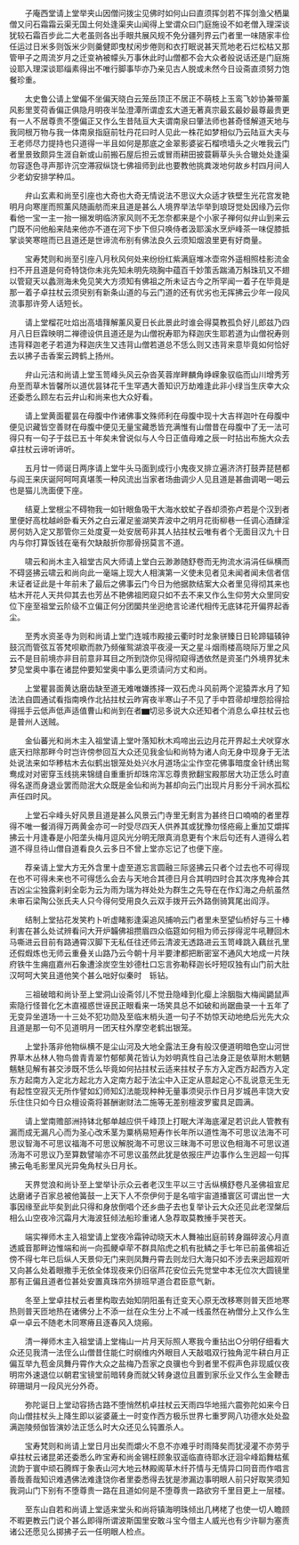 <!-- { "loadSidebar": true } -->
　　子庵西堂请上堂举夹山因僧问拨尘见佛时如何山曰直须挥剑若不挥剑渔父栖巢僧又问石霜霜云渠无国土何处逢渠夹山闻得上堂谓众曰门庭施设不如老僧入理深谈犹较石霜百步此二大老虽则各出手眼共展风规不免分疆列界云门者里一味随家丰俭任运过日米多则饭米少则羹健即曳杖闲步倦则和衣打眠说甚天荒地老石烂松枯又那管甲子之周流岁月之迁变衲被幪头万事休此时山僧都不会大众者般说话还是门庭施设耶入理深谈耶缁素得出不唯行脚事毕亦乃亲见古人脱或未然今日设斋直须努力饱餐珍重。

　　太史鲁公请上堂偏不坐偏天晓白云笼岳顶正不居正不萌枝上玉鸾飞妙协兼带薰风影里芰荷香偏正俱隐月明夜半坠澄潭所谓虚玄大道无著真宗最玄最妙最尊最贵更有一人不居尊贵不堕偏正又作么生昔陆亘大夫谓南泉曰肇法师也甚奇怪解道天地与我同根万物与我一体南泉指庭前牡丹花曰时人见此一株花如梦相似乃云陆亘大夫与王老师尽力提持也只道得一半且如何是那底之金翠影婆娑石榴喷墙头之火唯我云门者里景致颇异生涯自新或山前搬石屋后担云或冒雨耕田披蓑耨草头头合辙处处逢渠勿容逐色寻声那许沉空滞寂纵饶七佛祖师到此也要教他挑粪泼地何故乡村四月间人少老幼安排学种瓜。

　　弁山玄素和尚至引座也大奇也大奇无情说法不思议大众适才铁壁生光花宫发艳明月向寒崖而照薰风随画舫而来且道是甚么人境界举法华举到琅玡觉处因缘乃云你看他一宝一主一抬一搦发明临济家风则不无怎奈都来是个小家子禅何似弁山到来云门既不问他船来陆来他亦不道在河下步下但只唤侍者汲耶溪水烹炉峰茶一味促膝抵掌谈笑寒暄而已且道还是世谛流布别有佛法良久云须知烟浪里更有好商量。

　　宝寿梵则和尚至引座八月秋风何处来纷纷红紫满庭堆冰壶帘外遥相照桂影流金扫不开且道是何奇特饶你未兆先知未明先晓胸中蕴百千妙策舌踹涌万斛珠玑又不翅以管窥天以蠡测海未免见笑大方须知有佛祖之所未证古今之所罕闻一着子在毕竟是那一着子卓拄杖云须臾别有新条山道的与云门道的还有优劣也无挥拂云少年一段风流事那许旁人话短长。

　　请上堂榴花吐焰出高墙箨解薰风夏日长此景此时谁会得莫教孤负好儿郎兹乃四月八日巨霖映明二禅德设供且道还是为山僧祝寿耶为释迦庆生耶若道为山僧祝寿则违背释迦老子若道为释迦庆生又违背山僧若道总不恁么则又违背来意毕竟如何恰好去以拂子击香案云跨鹤上扬州。

　　弁山元洁和尚请上堂玉笥峰头风云杂沓芙蓉岸畔麟角峥嵘象驭临而山川增秀芳舟至而草木皆馨所以道优昙钵花千生罕遇大善知识万劫难逢此非小绿当生庆幸大众还委悉么顾左右云弁山和尚来也大众好看。

　　请上堂黄面瞿昙在母腹中作诸佛事文殊师利在母腹中现十大吉祥迦叶在母腹中便见识藏皆空善财在母腹中便见无量宝藏悉皆充满惟有山僧昔在母腹中了无一法可得只有一句子于兹已五十年矣未曾说似与人今日正值母难之辰一时拈出布施大众去卓拄杖云谛听谛听。

　　五月廿一师诞日两序请上堂牛头马面到成行小鬼夜叉排立遍济济打鼓弄琵琶都与阎王来庆诞阿呵呵真堪羡一种风流出当家者场曲调少人见且道是甚曲调喝一喝云也是猫儿洗面便下座。

　　结夏上堂根尘不碍物我一如针眼鱼吸干大海水蚊虻子吞却须弥卢若是个汉到者里便好高枕越岭卧看天外之白云濯足鉴湖笑弄波中之明月花街柳巷一任调心酒肆淫房何妨入定又那管你三处度夏一处安居苟非其人拈拄杖云唯有者个无面目汉九十日内与你打算饭钱在毫有欠缺敲折你那骨拐莫言不道。

　　啸云和尚木主入祖堂古风大师请上堂白云渺渺随舒卷而无拘流水涓涓任纵横而不碍竖拂云啸云和尚向此一毫端上现大人相演第一义使未见者见未闻者闻未信者信未证者证此是十年前未了最后之佛事云门今日为他据款结案大众者里见得彻其来也枯木开花人天共仰其去也芳丛不艳佛祖罔窥只如不去不来又作么生仰劳大众里同安位下座至祖堂云阶级不立偏正何分团圞共坐迥绝言论递代相传无底钵花开偏界起香尘。

　　至秀水资圣寺为则和尚请上堂门连城市殿接云衢时时龙象骈臻日日轮蹄辐辏钟鼓沉而管弦互答梵呗歇而款乃频催鸳湖浪平夜浸一天之星斗烟雨楼高晓际万里之风云不是目前境亦非目前意非耳目之所到饶你见得彻窥得透依然是资圣门外境界犹未梦见堂奥中事在诸昆仲要知堂奥中事么更须请问方丈和尚。

　　上堂瞿昙面黄达磨齿缺至道无难唯嫌拣择一双石虎斗风前两个泥猿弄水月了知法法自圆通试看指南唤作北拈拄杖云昨宵夜半寒山子不见了手中笤帚却埋怨拾得拾得摇手云低声低声适值曹山和尚到在者▆切忌多说大众还知者个消息么卓拄杖云也是普州人送贼。

　　金仙蕃光和尚木主入祖堂请上堂叶落知秋木鸡啼出云边月花开界起土犬吠穿水底天扫除那畔今时岂许傍参回互大众还见我金仙和尚特为诸人向无身中现身于无法处说法来如华糁枯木去似鹤出银笼处处兴水月道场尘尘作空花佛事暗度金针绣出鸳鸯成对对密穿玉线挑来锦缝自重重折却珠帘浑忘尊贵掀翻宝殿那居大功正恁么时直得名遂而身退业罢而勋泯大众既是金仙和尚为甚却向云门出现片月影分千涧水孤松声任四时风。

　　上堂石伞峰头好风景且道是甚么风景云门寺里无剩言为甚终日口喃喃的者里荐得不唯一餐消得万两黄金亦可一时受尽四天人供养其或犹豫勿怪疮瘢上重加艾爝挥拂云十月逢春是小阳垄头梅月逗风光分明无限真消息更有个末后句还有人道得么若道不得旦待山僧自道看良久云多日不曾上堂亦忘记了也便下座。

　　荐亲请上堂大方无外含里十虚至道忘言圆融三际竖拂云只者个过去也不可得现在也不可得未来也不可得恁么会去与天地合其德日月合其明四时合其次序鬼神合其吉凶尘尘独露刹刹全彰为云为雨为瑞为祥处处为群生之先导在在作幻海之舟航虽然未审石梁陶公张氏夫人只今得何受用良久云双手拨开云外路倒骑箕尾出阎浮。

　　结制上堂拈花发笑杓卜听虚睹影逢渠追风捕响云门者里未至望仙桥好与三十棒利害在甚么处试辨看问大开炉韛佛祖攒眉四众临筵如何相为师云拶得泥牛吼鞭回木马嘶进云目前有路通霄汉脚下无私任往还师云清波无透路进云玉笥峰跳入藕丝孔里还假煆炼也无师云重叠关山路乃云今朝十月半要津都把断密室不通风大地成一片陕府铁牛生痈疽嘉州石象遭涂炭空生妙德杜口忘言弥勒释迦长吁短叹独有山门前大肚汉呵呵大笑且道他笑个甚么咄好似秦时　轹钻。

　　三祖破暗和尚讣至上堂洞山设斋邻儿不觉丑隐峰到化瘿上涂胭脂大梅闻鼯鼠声索隐行怪普化乞木直裰惑世诬民正眼看来一场笑具总不如破和尚踞曲录一十五年了无变异坐道场一十三处不犯功勋及至临末梢头道一句子不妨惊天动地绝后光先大众且道是那一句不见道明月一团天柱外摩空老鹤出银笼。

　　上堂扑落非他物纵横不是尘山河及大地全露法王身有般汉便道明暗色空山河世界草木丛林人物鸟兽青青翠竹郁郁黄花皆认为妙明真性自己法身正是依草附木魍魉魑魅见解有甚交涉既不恁么毕竟如何拈拄杖云适来拄杖子东方入定西方起西方入定东方起南方入定北方起北方入定南方起于法尘中入正定从意起定心不乱说意无生无有起性空寂灭无所作譬如幻师知幻法能现种种无量事须臾示作日月岁城邑丰饶大安乐住住只如今日众檀设斋将甚酬谢财法二施等无差别檀波罗蜜具足圆满。

　　请上堂南赡部洲持钵北郁单越应供千峰顶上打眠大洋海底濯足若识此人管教有漏而成无漏凡心而为圣心改禾茎为粟柄易短寿作长年所以道性海不可思议法海不可思议智海不可思议福海不可思议解脱海不可思议三昧海不可思议色相海不可思议道汤海不可思议乃至算数譬喻亦不可思议虽然此犹是依报庄严边事作么生迥超一句挥拂云龟毛影里风光异兔角杖头日月长。

　　天界觉浪和尚讣至上堂举讣示众云者老汉生平以三寸舌纵横舒卷凡圣佛祖宣尼达磨诸子百家总被他簧鼓一上天下人不奈伊何于是名喧宇宙道播寰区可谓出世一大事因缘至此毕矣到此只得和身放倒唱个还乡曲子去也复举讣云大众还见此老涅槃后相么山空夜冷沉霜月大海波狂倾法船珍重诸人急荐取莫教捶手哭苍天。

　　端实禅师木主入祖堂请上堂夜冷霜钟动晓天木人舞袖出庭前转身蹋碎波心月直透威音那畔边惟端和尚一向孤鲠卓荦不群具陷虎之机有批鳞之手七年已前虽佛祖近傍不得七年已后纵人天景仰无门来则凤舞丹霄去则龙归大海只如不涉去来迥超观听又向甚么处着眼撒手无依全体现夜来仍旧宿芦花安位云先觉堂中本无位次大圆镜里那有正偏且道者位甚处安置真珠帘外排班早道合君臣意气新。

　　冬至上堂卓拄杖云者里构取去始知阴阳虽有迁变天心原无改移寒则普天匝地寒热则普天匝地热在诸佛分上不添一丝在众生分上不减一线虽然在衲僧分上又作么生卓一卓云不随老木同寒瘠且逐春风入烧瘢。

　　清一禅师木主入祖堂请上堂梅山一片月天际照人寒我今重拈出○分明仔细看大众还见我清一法侄么山僧昔住能仁时纲维内外眼目人天敲唱双行独角泥牛耕白月正偏互举九苞金凤舞丹霄作大众之盐梅乃吾家之良骥也今到者里不假声色非现威仪夜明帘外速退位以朝君宝镜堂前暗转身而就父转身退位且置到家乐业又作么生金鞭击碎珊瑚月一段风光分外奇。

　　弥陀诞日上堂动容扬古路不堕悄然机卓拄杖云天雨四华地摇六震弥陀如来今日向山僧拄杖头上降生即以娑婆薉土一时变作西方极乐世界七重罗网八功德水处处盈满迦陵频伽皆演妙法正恁么时大众还见么钝置杀人。

　　宝寿梵则和尚请上堂日月出矣而爝火不息不亦难乎时雨降矣而犹浸灌不亦劳乎卓拄杖云诸昆弟还委悉么昨宝寿和尚金锡枉顾象驭遥临直待耶水迂洄伞峰蹈舞枯蕉流韵于寰中顽石腾辉于象表山河大地云林殿阁草木纤芥情与无情异口同音而作唱言善哉善哉知识难遇佛法难逢饶你者里委悉得去犹是渗漏边事明眼人前只好取笑须知我洞山门下别有不堕尊贵一路在且道如何是不堕尊贵一路欲穷千里目更上一层楼。

　　至东山自若和尚请上堂适来堂头和尚将镇海明珠倾出几栲栳了也使一切人瞻顾不暇更教云门说个甚么即得所谓波斯国里安敢斗宝今借主人威光也有少许聊为塞责诸公还愿见么掷拂子云一任明眼人检点。

